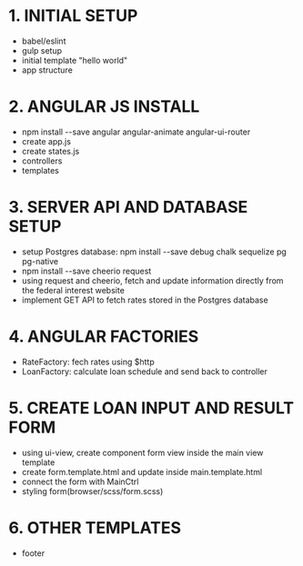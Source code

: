 # 1. INITIAL SETUP
- babel/eslint
- gulp setup
- initial template "hello world"
- app structure


# 2. ANGULAR JS INSTALL
- npm install --save angular angular-animate angular-ui-router
- create app.js
- create states.js
- controllers
- templates


# 3. SERVER API AND DATABASE SETUP
- setup Postgres database: npm install --save debug chalk sequelize pg pg-native
- npm install --save cheerio request
- using request and cheerio, fetch and update information directly from the federal interest website
- implement GET API to fetch rates stored in the Postgres database


# 4. ANGULAR FACTORIES
- RateFactory: fech rates using $http
- LoanFactory: calculate loan schedule and send back to controller


# 5. CREATE LOAN INPUT AND RESULT FORM
- using ui-view, create component form view inside the main view template
- create form.template.html and update <ui-view> inside main.template.html
- connect the form with MainCtrl
- styling form(browser/scss/form.scss)


# 6. OTHER TEMPLATES
- footer